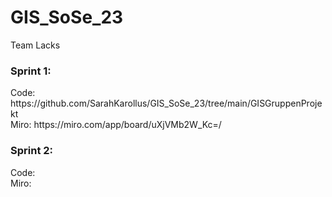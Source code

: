 # GIS_SoSe_23

Team Lacks

<h3> Sprint 1:  </h3>
  Code:   https://github.com/SarahKarollus/GIS_SoSe_23/tree/main/GISGruppenProjekt <br>
  Miro:   https://miro.com/app/board/uXjVMb2W_Kc=/

<h3> Sprint 2:  </h3>
  Code:   <br>
  Miro:   
